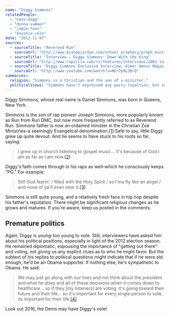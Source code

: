```yaml
---
name: "Diggy Simmons"
relatedPeople:
  - "nate-dogg"
  - "donna-summer"
  - "jamie-foxx"
  - "keyshia-cole"
date: "2012-11-07"
sources:
  - sourceTitle: "Reverend Run"
    sourceUrl: "http://www.bishopjordan.com/school_prophecy/proph_minstrel/revrun.htm"
  - sourceTitle: "Interview – Diggy Simmons: Down With the King"
    sourceUrl: "http://www.rapzilla.com/rz/features/interviews/2001-interview-diggy-simmons-down-with-the-king"
  - sourceTitle: "Diggy Simmons Exclusive Interview, Aimer Amour Magazine"
    sourceUrl: "http://www.youtube.com/watch?v=NEr7p9L3BrQ"
summaries:
  religion: "Simmons is a Christian and the son of a minister."
  politicalViews: "Simmons hasn't expressed any party loyalties, but some evidence suggests Democratic leanings."
---
```


Diggy Simmons, whose real name is Daniel Simmons, was born in Queens, New York.

Simmons is the son of rap pioneer Joseph Simmons, more popularly known as Run from Run DMC, but now more frequently referred to as Reverend Run. Simmons father is now an ordained minister in the Christian Zoe Ministries–a seemingly Evangelical denomination.<a class="source-citation" href="#http%3A%2F%2Fwww.bishopjordan.com%2Fschool_prophecy%2Fproph_minstrel%2Frevrun.htm" title="Reverend Run">[1]</a> Safe to say, little Diggy grew up quite devout. And he seems to have stuck to his roots so far, saying:

>I grew up in church listening to gospel music… it's because of God I am as far as I am now.<a class="source-citation" href="#http%3A%2F%2Fwww.rapzilla.com%2Frz%2Ffeatures%2Finterviews%2F2001-interview-diggy-simmons-down-with-the-king" title="Interview – Diggy Simmons: Down With the King">[2]</a>

Diggy's faith comes through in his raps as well–which he consciously keeps "PG." For example:

>Still God fearin' / filled with the Holy Spirit / so I'ma fly like an angel / and none of ya'll even near it.<a class="source-citation" href="#http%3A%2F%2Fwww.rapzilla.com%2Frz%2Ffeatures%2Finterviews%2F2001-interview-diggy-simmons-down-with-the-king" title="Interview – Diggy Simmons: Down With the King">[3]</a>

Simmons is still quite young, and a relatively fresh face in hip hop despite his father's reputation. There might be significant religious changes as he grows and matures. If you're aware, keep us posted in the comments.


## Premature politics

Again, Diggy is young–too young to vote. Still, interviewers have asked him about his political positions, especially in light of the 2012 election season. He remained diplomatic, espousing the importance of "getting out there" and voting, not giving us any explicit clues as to who he might favor. But the subtext of his replies to political questions might indicate that if he were old enough, he'd be an Obama supporter. If nothing else, he's sympathetic to Obama. He said:

>We may just go along with our lives and not think about the president and what he does and all of these decisions when it comes down to healthcare… so if they [my listeners] are voting, it's going toward their future and their life… so it's important for every single person to vote, its important for their life.<a class="source-citation" href="#http%3A%2F%2Fwww.youtube.com%2Fwatch%3Fv%3DNEr7p9L3BrQ" title="Diggy Simmons Exclusive Interview, Aimer Amour Magazine">[4]</a>

Look out 2016, the Dems may have Diggy's vote!